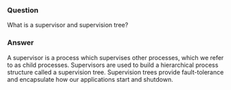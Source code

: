 ### Question
What is a supervisor and supervision tree?


### Answer
A supervisor is a process which supervises other processes, which we
refer to as child processes. Supervisors are used to build a
hierarchical process structure called a supervision tree. Supervision
trees provide fault-tolerance and encapsulate how our applications start
and shutdown.


